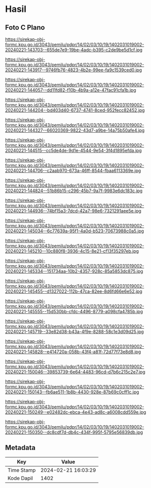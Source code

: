 # Hasil

## Foto C Plano

https://sirekap-obj-formc.kpu.go.id/3043/pemilu/pdpr/14/02/03/10/19/1402031019002-20240221-143703--655de7e9-19be-4adc-b395-c2de9be5d1cf.jpg

https://sirekap-obj-formc.kpu.go.id/3043/pemilu/pdpr/14/02/03/10/19/1402031019002-20240221-143917--9746fb76-4823-4b2e-99ee-fa9c1539ced0.jpg

https://sirekap-obj-formc.kpu.go.id/3043/pemilu/pdpr/14/02/03/10/19/1402031019002-20240221-144057--dd11fd82-f10b-4b9a-a12e-47fac91cfa1b.jpg

https://sirekap-obj-formc.kpu.go.id/3043/pemilu/pdpr/14/02/03/10/19/1402031019002-20240221-144204--bd403d40-6737-4741-8ced-952fecc82452.jpg

https://sirekap-obj-formc.kpu.go.id/3043/pemilu/pdpr/14/02/03/10/19/1402031019002-20240221-144327--66020369-9822-43d7-a9be-14a75b50afe4.jpg

https://sirekap-obj-formc.kpu.go.id/3043/pemilu/pdpr/14/02/03/10/19/1402031019002-20240221-144515--cc5de4de-9d1e-4544-9e54-3f4d1895efda.jpg

https://sirekap-obj-formc.kpu.go.id/3043/pemilu/pdpr/14/02/03/10/19/1402031019002-20240221-144706--c2aab970-673a-46ff-8544-fbaa6113369e.jpg

https://sirekap-obj-formc.kpu.go.id/3043/pemilu/pdpr/14/02/03/10/19/1402031019002-20240221-144824--51b86b15-c296-45b7-9a7f-9983e6dc183c.jpg

https://sirekap-obj-formc.kpu.go.id/3043/pemilu/pdpr/14/02/03/10/19/1402031019002-20240221-144936--74bf15a3-7dcd-42a7-98e6-7321291aee5e.jpg

https://sirekap-obj-formc.kpu.go.id/3043/pemilu/pdpr/14/02/03/10/19/1402031019002-20240221-145034--6c77639a-95f1-4a0d-b523-70673988c0a5.jpg

https://sirekap-obj-formc.kpu.go.id/3043/pemilu/pdpr/14/02/03/10/19/1402031019002-20240221-145210--10c880f8-3936-4c15-8e21-cf13f35297eb.jpg

https://sirekap-obj-formc.kpu.go.id/3043/pemilu/pdpr/14/02/03/10/19/1402031019002-20240221-145334--151734aa-10b2-4357-928c-85a5853dc875.jpg

https://sirekap-obj-formc.kpu.go.id/3043/pemilu/pdpr/14/02/03/10/19/1402031019002-20240221-145455--d1327022-112b-47ca-82ee-8d6fd66e6e52.jpg

https://sirekap-obj-formc.kpu.go.id/3043/pemilu/pdpr/14/02/03/10/19/1402031019002-20240221-145555--15d530bb-cfdc-4496-8779-a098cfa4785b.jpg

https://sirekap-obj-formc.kpu.go.id/3043/pemilu/pdpr/14/02/03/10/19/1402031019002-20240221-145719--33e82d38-b43a-4f9e-8288-58c1e3d09d25.jpg

https://sirekap-obj-formc.kpu.go.id/3043/pemilu/pdpr/14/02/03/10/19/1402031019002-20240221-145828--e414720a-058b-43f4-a81f-72d77f73e8d8.jpg

https://sirekap-obj-formc.kpu.go.id/3043/pemilu/pdpr/14/02/03/10/19/1402031019002-20240221-150046--39853739-6e64-4483-96cd-d7b6c215c2e7.jpg

https://sirekap-obj-formc.kpu.go.id/3043/pemilu/pdpr/14/02/03/10/19/1402031019002-20240221-150143--fb6ae511-1b8b-4430-928e-87b69c0cff1c.jpg

https://sirekap-obj-formc.kpu.go.id/3043/pemilu/pdpr/14/02/03/10/19/1402031019002-20240221-150249--e02482dc-ebca-4e43-ad8c-a6008cdd559e.jpg

https://sirekap-obj-formc.kpu.go.id/3043/pemilu/pdpr/14/02/03/10/19/1402031019002-20240221-150350--dc8cdf7d-db4c-434f-995f-5795e56839db.jpg


## Metadata

| Key        | Value               |
| ---------- | ------------------- |
| Time Stamp | 2024-02-21 16:03:29 |
| Kode Dapil | 1402                |



